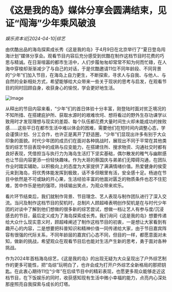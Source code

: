 # 《这是我的岛》媒体分享会圆满结束，见证“闯海”少年乘风破浪

*娱乐资本论|2024-04-10|综艺*

由优酷出品的海岛探索成长秀《这是我的岛》于4月9日在北京举行了“夏日登岛闯海计划”媒体分享会。观看节目内容后充分感受到优酷在制作这档节目时花费的巧思与精诚。在日渐喧嚣的都市生活中，人们步履匆匆却常常不知为何而忙碌，在人海中穿梭却渐渐减少了与自己的对话，于是优酷邀请11位不同年龄段、不同背景的“少年”们加入节目，在海岛上自力更生，不断探索，寻求人与自我、与他人、与自然的全新相处方式，希望能够给大众带来一些关于现状的思考与启发，在观看节目的同时回顾自身，收获身心的愉悦，学会更好地生活。

![Image](http://static.ylzbl.com/uploads/ueditor/php/upload/image/20240410/1712730181474956.png)

从释出的节目内容来看，“少年”们的首日体验十分丰富，刚登陆时面对贫乏境况的不知所措、在搭建庇护所、获取水源时的艰难坎坷、想将看过的野外生存功课学以致用时才发现理想与现实的差距、每个队伍都花费大量时间生火却未能成功的挫败感......这些平日在都市生活中难以体会的困难，需要他们在短时间内调整心态，学会谨慎计划、分工合作，也许正是离开了舒适圈，“少年”们显现出许多有别于大众印象的面貌。时代少年团的成员们在面对各种挑战时，展现出不同于平常在其他类型的综艺节目表现中的成熟与应变能力，在搭建住所、搜求物资、沟通社交时都有良好表现，凭借担当与执行力为海岛生活打下坚实基础，偶尔散发的稚气与幽默感也让节目内容更添一份轻快趣味。作为大哥的蔡国庆与弟弟们无障碍沟通，在团队作业时踏实辅助，以积极向上的态度为大家提供了满满情绪价值。热爱健身的侯雯元来到海岛，将优秀体能发挥到极致，话不多但眼里有活，安全感十足。杨迪在节目中依然是不可或缺的开心果，生活经验丰富的他面对匮乏的物质条件也忍不住犯难，苦中作乐是他的强项，持续输出笑点，为观众带来欢乐。

看片环节结束后，我们就制作背景、节目理念、艺人表现与制作团队进行了深入交流。当问及制作这档节目的契机时，总制片人顾超峰表明创作契机是在与时代少年团的对谈中了解到他们想做的很多新的综艺尝试，想做一档让艺人有参与度/沉浸感去的节目，最后定义成为了海岛探索成长秀。我们询问《这是我的岛》想要传递给大众什么现实意义时，顾超峰阐述了制作这档节目的初衷，一是想让大家看到有趣开心的内容，二是想要把科普知识和精神价值一同传递给大家，由于节目嘉宾阵容有很强的代际关系，不同年龄层的嘉宾们心态不同，但目的一样，都愿意面对未知，做新的挑战，希望观众在观看节目后也能对生活产生新的思考，勇于面对各种挑战。

作为2024年首档海岛综艺，《这是我的岛》的出现无疑为大众呈现出了户外综艺制作的更多可能性，把“岛综”玩明白了，也许会成为打开户外综艺全新格局的那把钥匙。在此衷心期待11位“少年”在后续节目中的精彩表现，也愿更多观众能够走近这档节目，在下饭娱乐的同时，收获感知现有生活中微小幸福的能力，点亮内心深处那座照亮自我探索与成长的灯塔。

